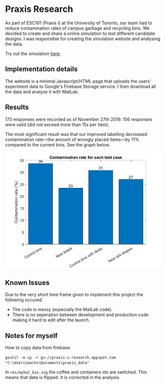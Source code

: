 # Praxis Research

As part of ESC101 (Praxis I) at the University of Toronto, our team had to reduce contamination rates of campus garbage and recycling bins. We decided to create and share a online simulation to test different candidate designs. I was responsible for creating the simulation website and analysing the data.

Try out the simulation [here](https://staadecker.github.io/praxis/).

## Implementation details
The website is a minimal Javascript/HTML page that uploads the users' experiment data to Google's Firebase Storage service. I then download all the data and analyse it with MatLab.

## Results

173 responses were recorded as of November 27th 2019. 156 responses were valid (did not exceed more than 15s per item).

The most significant result was that our improved labelling decreased contamination rate—the amount of wrongly placed items—by 11% compared to the current bins. See the graph below.

![contamination_rate_data](/analysis/results/contamination_rate.png)

## Known Issues

Due to the very short time frame given to implement this project the following occured.
- The code is messy (especially the MatLab code).
- There is no seperation between development and production code making it hard to edit after the launch.

## Notes for myself

How to copy data from firebase:

`gsutil -m cp -r gs://praxis-i-research.appspot.com "C:\Users\machs\Documents\praxis_data"`

In `res/myhal_bin.svg` the coffee and containers ids are switched. This means that data is flipped.
It is corrected in the analysis.
